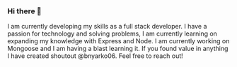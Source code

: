 ### Hi there 👋
I am currently developing my skills as a full stack developer. I have a passion for technology and solving problems, I am currently learning on expanding my knowledge with Express and Node. I am currently working on Mongoose and I am having a blast learning it. If you found value in anything I have created shoutout @bnyarko06. Feel free to reach out!
<!--
**bnyarko06/Bnyarko06** is a ✨ _special_ ✨ repository because its `README.md` (this file) appears on your GitHub profile.

Here are some ideas to get you started:

- 🔭 I’m currently working on ...
- 🌱 I’m currently learning ...
- 👯 I’m looking to collaborate on ...
- 🤔 I’m looking for help with ...
- 💬 Ask me about ...
- 📫 How to reach me: ...
- 😄 Pronouns: ...
- ⚡ Fun fact: ...
-->
